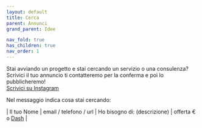 ```yaml
---
layout: default
title: Cerca
parent: Annunci
grand_parent: Idee 

nav_fold: true
has_children: true
nav_order: 1
---
```

Stai avviando un progetto e stai cercando un servizio o una consulenza?
Scrivici il tuo annuncio ti contatteremo per la conferma e poi lo pubblicheremo!
<br>
[Scrivici su Instagram](https://www.instagram.com/rails4business/) 

Nel messaggio indica cosa stai cercando:

| Il tuo Nome | email / telefono / url |  Ho bisogno di: (descrizione) | offerta € o [Dash](https://www.dash.org/it/) |